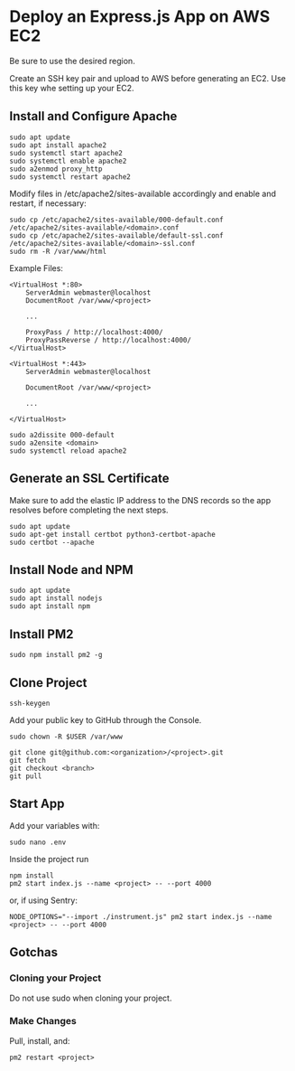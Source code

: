 # Deploy an Express.js App on AWS EC2

Be sure to use the desired region.

Create an SSH key pair and upload to AWS before generating an EC2. Use this key whe setting up your EC2.

## Install and Configure Apache

```commandline
sudo apt update
sudo apt install apache2
sudo systemctl start apache2
sudo systemctl enable apache2
sudo a2enmod proxy_http
sudo systemctl restart apache2
```

Modify files in /etc/apache2/sites-available accordingly and enable and restart, if necessary:

```commandline
sudo cp /etc/apache2/sites-available/000-default.conf /etc/apache2/sites-available/<domain>.conf
sudo cp /etc/apache2/sites-available/default-ssl.conf /etc/apache2/sites-available/<domain>-ssl.conf
sudo rm -R /var/www/html
```

Example Files:
```text
<VirtualHost *:80>
    ServerAdmin webmaster@localhost
    DocumentRoot /var/www/<project>

    ...
    
    ProxyPass / http://localhost:4000/
    ProxyPassReverse / http://localhost:4000/
</VirtualHost>

<VirtualHost *:443>
    ServerAdmin webmaster@localhost

    DocumentRoot /var/www/<project>

    ...
    
</VirtualHost>
```

```commandline
sudo a2dissite 000-default
sudo a2ensite <domain>
sudo systemctl reload apache2
```

## Generate an SSL Certificate

Make sure to add the elastic IP address to the DNS records so the app resolves before completing the next steps.

```commandline
sudo apt update
sudo apt-get install certbot python3-certbot-apache
sudo certbot --apache
```

## Install Node and NPM

```commandline
sudo apt update
sudo apt install nodejs
sudo apt install npm
```

## Install PM2

```commandline
sudo npm install pm2 -g 
```

## Clone Project

```commandline
ssh-keygen
```

Add your public key to GitHub through the Console.

```commandline
sudo chown -R $USER /var/www

git clone git@github.com:<organization>/<project>.git
git fetch
git checkout <branch>
git pull
```

## Start App

Add your variables with:
```commandline
sudo nano .env
```

Inside the project run
```commandline
npm install
pm2 start index.js --name <project> -- --port 4000
```

or, if using Sentry:
```commandline
NODE_OPTIONS="--import ./instrument.js" pm2 start index.js --name <project> -- --port 4000
```

## Gotchas

### Cloning your Project

Do not use sudo when cloning your project.

### Make Changes

Pull, install, and:
```commandline
pm2 restart <project>
```